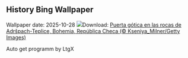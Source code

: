 ## History Bing Wallpaper
Wallpaper date: 2025-10-28
![](https://www.bing.com/th?id=OHR.TepliceRocks_ES-ES0482796188_UHD.jpg&w=1000)Download: [Puerta gótica en las rocas de Adršpach-Teplice, Bohemia, República Checa (© Kseniya_Milner/Getty Images)](https://www.bing.com/th?id=OHR.TepliceRocks_ES-ES0482796188_UHD.jpg)

Auto get programm by LtgX
